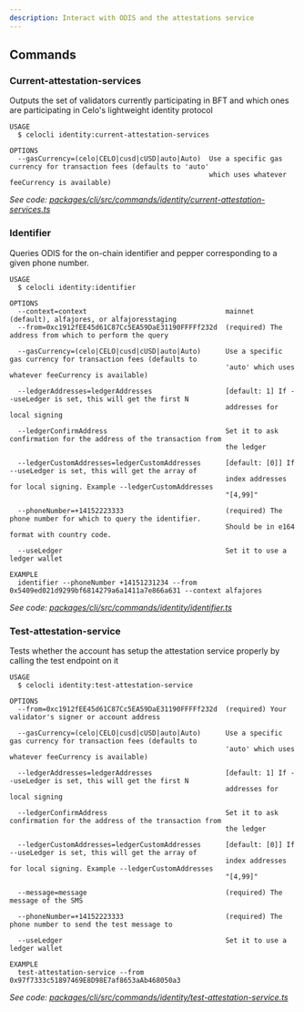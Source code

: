 ```yaml
---
description: Interact with ODIS and the attestations service
---
```


## Commands

### Current-attestation-services

Outputs the set of validators currently participating in BFT and which ones are participating in Celo's lightweight identity protocol

```
USAGE
  $ celocli identity:current-attestation-services

OPTIONS
  --gasCurrency=(celo|CELO|cusd|cUSD|auto|Auto)  Use a specific gas currency for transaction fees (defaults to 'auto'
                                                 which uses whatever feeCurrency is available)
```

_See code: [packages/cli/src/commands/identity/current-attestation-services.ts](https://github.com/celo-org/celo-monorepo/tree/master/packages/cli/src/commands/identity/current-attestation-services.ts)_

### Identifier

Queries ODIS for the on-chain identifier and pepper corresponding to a given phone number.

```
USAGE
  $ celocli identity:identifier

OPTIONS
  --context=context                                  mainnet (default), alfajores, or alfajoresstaging
  --from=0xc1912fEE45d61C87Cc5EA59DaE31190FFFFf232d  (required) The address from which to perform the query

  --gasCurrency=(celo|CELO|cusd|cUSD|auto|Auto)      Use a specific gas currency for transaction fees (defaults to
                                                     'auto' which uses whatever feeCurrency is available)

  --ledgerAddresses=ledgerAddresses                  [default: 1] If --useLedger is set, this will get the first N
                                                     addresses for local signing

  --ledgerConfirmAddress                             Set it to ask confirmation for the address of the transaction from
                                                     the ledger

  --ledgerCustomAddresses=ledgerCustomAddresses      [default: [0]] If --useLedger is set, this will get the array of
                                                     index addresses for local signing. Example --ledgerCustomAddresses
                                                     "[4,99]"

  --phoneNumber=+14152223333                         (required) The phone number for which to query the identifier.
                                                     Should be in e164 format with country code.

  --useLedger                                        Set it to use a ledger wallet

EXAMPLE
  identifier --phoneNumber +14151231234 --from 0x5409ed021d9299bf6814279a6a1411a7e866a631 --context alfajores
```

_See code: [packages/cli/src/commands/identity/identifier.ts](https://github.com/celo-org/celo-monorepo/tree/master/packages/cli/src/commands/identity/identifier.ts)_

### Test-attestation-service

Tests whether the account has setup the attestation service properly by calling the test endpoint on it

```
USAGE
  $ celocli identity:test-attestation-service

OPTIONS
  --from=0xc1912fEE45d61C87Cc5EA59DaE31190FFFFf232d  (required) Your validator's signer or account address

  --gasCurrency=(celo|CELO|cusd|cUSD|auto|Auto)      Use a specific gas currency for transaction fees (defaults to
                                                     'auto' which uses whatever feeCurrency is available)

  --ledgerAddresses=ledgerAddresses                  [default: 1] If --useLedger is set, this will get the first N
                                                     addresses for local signing

  --ledgerConfirmAddress                             Set it to ask confirmation for the address of the transaction from
                                                     the ledger

  --ledgerCustomAddresses=ledgerCustomAddresses      [default: [0]] If --useLedger is set, this will get the array of
                                                     index addresses for local signing. Example --ledgerCustomAddresses
                                                     "[4,99]"

  --message=message                                  (required) The message of the SMS

  --phoneNumber=+14152223333                         (required) The phone number to send the test message to

  --useLedger                                        Set it to use a ledger wallet

EXAMPLE
  test-attestation-service --from 0x97f7333c51897469E8D98E7af8653aAb468050a3
```

_See code: [packages/cli/src/commands/identity/test-attestation-service.ts](https://github.com/celo-org/celo-monorepo/tree/master/packages/cli/src/commands/identity/test-attestation-service.ts)_
